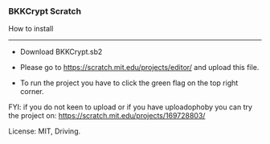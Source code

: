 ### BKKCrypt Scratch ###

How to install

---

* Download BKKCrypt.sb2
* Please go to https://scratch.mit.edu/projects/editor/ and upload this file.

* To run the project you have to click the green flag on the top right corner.


FYI: if you do not keen to upload or if you have uploadophoby you can try the project on:
https://scratch.mit.edu/projects/169728803/

License: MIT, Driving.

